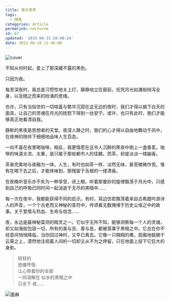 ```yaml
---
title: 夜の思考
tags:
  - 随笔
categories: Article
permalink: nocturne
id: 67
updated: '2015-04-15 20:40:24'
date: 2012-06-10 11:46:08
---
```


![cover](https://cat.yufan.me/cats/011857fYx.jpg)

不知从何时起，爱上了那深藏不露的黑色。

只因为夜。 

每至深夜时，我总是习惯性地关上灯，静静地立在窗前，任凭月光如瀑般倾泻全身，以及随之而来的纷涌的思绪。



也许，只有当俗世的一切喧嚣与繁华沉寂在这无边的夜时，我们才得以摘下白天的面具，让自己的灵魂在月光的抚慰下得到一丝安宁。或许，也只有此时，我们才能够真正地看清自我。 

静默的黑夜是思想者的天堂。夜深人静之时，我们的心才得以自由地舞动于风中，在夜神的陪伴下细细地品味人生百态。

一向不喜在夜里喝咖啡，相反，我更情愿在这令人沉醉的黑夜中倒上一盏香茗。咖啡的味道太浓、太重，是只属于那些都市人的佳酿。而茶，却是淡淡一缕幽香。

茶香完美地与夜融为一体。人生，有时也如茶一样，淡然无味，甚至微微作苦。惟有在喝下去之后，才能体味到，那残留于舌根的一缕清香。

在夜晚听音乐亦不失为一种享受，闭上眼，听着那曼妙的旋律飘荡于月光中，只感到自己的呼吸已同时间一起消逝于无尽的黑暗中……

每一次在夜中，我都能获得不同的启示。有时，耳边仿若飘荡着来自古希腊吟游诗人的声音，一个个古老而又神秘的音符中，传颂着无数掩埋于历史尘埃之中的故事。关于爱情与热血、生命与信念……

夜，永远是最神秘莫测的精灵之一。它似乎无所不知，能够洞察每一个人的灵魂，却又如海般包容一切，所有的美与丑、善与恶，都被笼罩于黑暗之中。它总在你不经意间悄悄降临，当你回过神时，又早已离去。它像一只翱翔的鹰，孤傲地振翅于云霄之上，漠然地注视着人间的一切却又从不为之停留，只在地面上投下它巨大的身影。

>轻轻的  
>放缓呼吸  
>让心带着你的全部  
>一同溶解在 似水的黑暗之中  
>只余下 夜……

![面麻](https://cat.yufan.me/cats/011857SGC.jpg)
